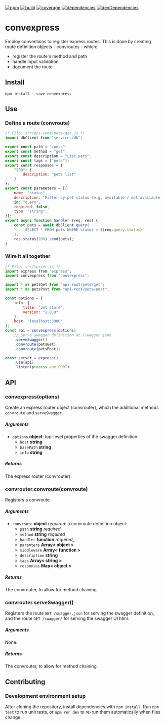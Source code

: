 [![npm](https://badge.fury.io/js/convexpress.svg)](https://badge.fury.io/js/convexpress)
[![build](https://travis-ci.org/staticdeploy/convexpress.svg?branch=master)](https://travis-ci.org/staticdeploy/convexpress)
[![coverage](https://codecov.io/github/staticdeploy/convexpress/coverage.svg?branch=master)](https://codecov.io/github/staticdeploy/convexpress?branch=master)
[![dependencies](https://david-dm.org/staticdeploy/convexpress.svg)](https://david-dm.org/staticdeploy/convexpress)
[![devDependencies](https://david-dm.org/staticdeploy/convexpress/dev-status.svg)](https://david-dm.org/staticdeploy/convexpress#info=devDependencies)

# convexpress

Employ conventions to register express routes. This is done by creating route
definition objects - convroutes - which:

* register the route's method and path
* handle input validation
* document the route

## Install

`npm install --save convexpress`

## Use

### Define a route (convroute)

```js
/* File: src/api-root/pets/get.js */
import dbClient from "services/db";

export const path = "/pets";
export const method = "get";
export const description = "List pets";
export const tags = ["pets"];
export const responses = {
    "200": {
        description: "pets list"
    }
};
export const parameters = [{
    name: "status",
    description: "Filter by pet status (e.g. available / not available)"
    in: "query",
    required: false,
    type: "string",
}];
export async function handler (req, res) {
    const pets = await dbClient.query(
        `SELECT * FROM pets WHERE status = ${req.query.status}`
    );
    res.status(200).send(pets);
}
```

### Wire it all together

```js
/* File: src/server.js */
import express from "express";
import convexpress from "convexpress";

import * as petsGet from "api-root/pets/get";
import * as petsPost from "api-root/pets/post";

const options = {
    info: {
        title: "pet store",
        version: "1.0.0"
    },
    host: "localhost:3000"
};
const api = convexpress(options)
    // Serve swagger definition at /swagger.json
    .serveSwagger()
    .convroute(petsGet)
    .convroute(petsPost);

const server = express()
    .use(api)
    .listen(process.env.PORT)
```

## API

### convexpress(options)

Create an express router object (convrouter), which the additional methods
`convroute` and `serveSwagger`.

##### Arguments

* `options` **object**: top-level properties of the swagger definition
  * `host` **string**
  * `basePath` **string**
  * `info` **string**

##### Returns

The express router (convrouter).

### convrouter.convroute(convroute)

Registers a convroute.

##### Arguments

* `convroute` **object** _required_: a convroute definition object:
  * `path` **string** _required_
  * `method` **string** _required_
  * `handler` **function** _required__
  * `paramters` **Array< object >**
  * `middleware` **Array< function >**
  * `description` **string**
  * `tags` **Array< string >**
  * `responses` **Map< object >**

##### Returns

The convrouter, to allow for method chaining.

### convrouter.serveSwagger()

Registers the route `GET /swagger.json` for serving the swagger definition, and
the route `GET /swagger/` for serving the swagger UI html.

##### Arguments

None.

##### Returns

The convrouter, to allow for method chaining.


## Contributing

### Development environment setup

After cloning the repository, install dependencies with `npm install`. Run
`npm test` to run unit tests, or `npm run dev` to re-run them automatically
when files change.
